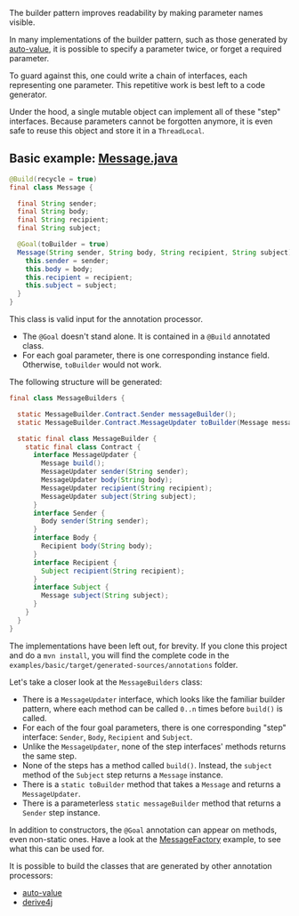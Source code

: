 The builder pattern improves readability by making parameter names visible.

In many implementations of the builder pattern, 
such as those generated by [auto-value](https://github.com/google/auto/tree/master/value),
it is possible to specify a parameter twice, or forget a required parameter.

To guard against this, one could write a chain of interfaces, each representing one parameter.
This repetitive work is best left to a code generator.

Under the hood, a single mutable object can implement all of these &quot;step&quot; interfaces. 
Because parameters cannot be forgotten anymore, it is even safe to reuse this object and store it in a `ThreadLocal`.

## Basic example: [Message.java](../master/examples/basic/src/main/java/net/zerobuilder/examples/basic/Message.java)

````java
@Build(recycle = true)
final class Message {

  final String sender;
  final String body;
  final String recipient;
  final String subject;

  @Goal(toBuilder = true)
  Message(String sender, String body, String recipient, String subject) {
    this.sender = sender;
    this.body = body;
    this.recipient = recipient;
    this.subject = subject;
  }
}

````

This class is valid input for the annotation processor.

* The `@Goal` doesn't stand alone. It is contained in a `@Build` annotated class.
* For each goal parameter, there is one corresponding instance field. Otherwise, `toBuilder` would not work.

The following structure will be generated:

````java
final class MessageBuilders {

  static MessageBuilder.Contract.Sender messageBuilder();
  static MessageBuilder.Contract.MessageUpdater toBuilder(Message message);

  static final class MessageBuilder {
    static final class Contract {
      interface MessageUpdater {
        Message build();
        MessageUpdater sender(String sender);
        MessageUpdater body(String body);
        MessageUpdater recipient(String recipient);
        MessageUpdater subject(String subject);
      }
      interface Sender {
        Body sender(String sender);
      }
      interface Body {
        Recipient body(String body);
      }
      interface Recipient {
        Subject recipient(String recipient);
      }
      interface Subject {
        Message subject(String subject);
      }
    }
  }
}
````

The implementations have been left out, for brevity. If you clone this project and do a `mvn install`, you will find the complete code
in the `examples/basic/target/generated-sources/annotations` folder.

Let's take a closer look at the `MessageBuilders` class:

* There is a `MessageUpdater` interface, which looks like the familiar builder pattern, 
  where each method can be called `0..n` times before `build()` is called.
* For each of the four goal parameters, there is one corresponding "step" interface: `Sender`, `Body`, `Recipient` and `Subject`.
* Unlike the `MessageUpdater`, none of the step interfaces' methods returns the same step.
* None of the steps has a method called `build()`. Instead, the `subject` method of the `Subject` step returns a `Message` instance.
* There is a `static toBuilder` method that takes a `Message` and returns a `MessageUpdater`.
* There is a parameterless `static messageBuilder` method that returns a `Sender` step instance.

In addition to constructors, the `@Goal` annotation can appear on methods, even non-static ones. 
Have a look at the [MessageFactory](../master/examples/basic/src/main/java/net/zerobuilder/examples/basic/MessageFactory.java) example,
to see what this can be used for.

It is possible to build the classes that are generated by other annotation processors:

* [auto-value](../master/examples/autovalue/src/main/java/net/zerobuilder/examples/autovalue/Bob.java) 
* [derive4j](../master/examples/derive4j/src/main/java/net/zerobuilder/examples/derive4j/Request.java)
